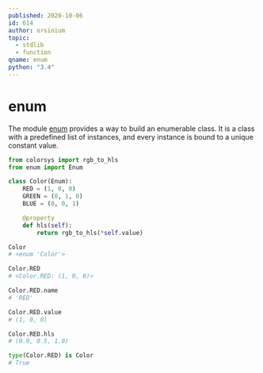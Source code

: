 ```yaml
---
published: 2020-10-06
id: 614
author: orsinium
topic:
  - stdlib
  - function
qname: enum
python: "3.4"
---
```


# enum

The module [enum](https://docs.python.org/3/library/enum.html) provides a way to build an enumerable class. It is a class with a predefined list of instances, and every instance is bound to a unique constant value.

```python
from colorsys import rgb_to_hls
from enum import Enum

class Color(Enum):
    RED = (1, 0, 0)
    GREEN = (0, 1, 0)
    BLUE = (0, 0, 1)

    @property
    def hls(self):
        return rgb_to_hls(*self.value)

Color
# <enum 'Color'>

Color.RED
# <Color.RED: (1, 0, 0)>

Color.RED.name
# 'RED'

Color.RED.value
# (1, 0, 0)

Color.RED.hls
# (0.0, 0.5, 1.0)

type(Color.RED) is Color
# True
```
